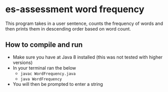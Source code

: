 # es-assessment word frequency
 
This program takes in a user sentence, counts the frequency of words and then prints them in descending order based on word count.

## How to compile and run
- Make sure you have at Java 8 installed (this was not tested with higher versions)
- In your terminal ran the below
  - ```javac WordFrequency.java```
  - ```java WordFrequency```
- You will then be prompted to enter a string
  
